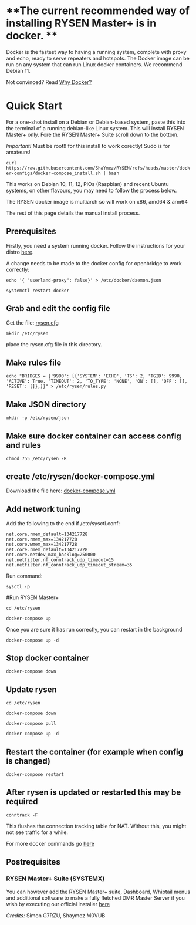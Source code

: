 # \*\*The current recommended way of installing RYSEN Master+ is in docker. \*\*

Docker is the fastest way to having a running system, complete with proxy and echo, ready to serve repeaters and hotspots. The Docker image can be run on any system that can run Linux docker containers. We recommend Debian 11.

Not convinced? Read [Why Docker?](https://github.com/ShaYmez/RYSEN/blob/master/doc/why-docker.md)

# Quick Start

For a one-shot install on a Debian or Debian-based system, paste this into the terminal of a running debian-like Linux system. This will install RYSEN Master+ only. Fore the RYSEN Master+ Suite scroll down to the bottom.

*Important!*
Must be root!! for this install to work corectly! Sudo is for amateurs!

`curl https://raw.githubusercontent.com/ShaYmez/RYSEN/refs/heads/master/docker-configs/docker-compose_install.sh | bash`

This works on Debian 10, 11, 12, PiOs (Raspbian) and recent Ubuntu systems, on other flavours, you may need to follow the process below.

The RYSEN docker image is multiarch so will work on x86, amd64 & arm64

The rest of this page details the manual install process.

## Prerequisites

Firstly, you need a system running docker. Follow the instructions for your distro [here](https://docker-docs.netlify.app/install/#server).

A change needs to be made to the docker config for openbridge to work correctly:

`echo '{ "userland-proxy": false}' > /etc/docker/daemon.json`

`systemctl restart docker`

## Grab and edit the config file

Get the file: [rysen.cfg](https://github.com/shaymez/RYSEN/-/blob/master/docker-configs/config/rysen.cfg)

`mkdir /etc/rysen`

place the rysen.cfg file in this directory.

## Make rules file

`echo "BRIDGES = {'9990': [{'SYSTEM': 'ECHO', 'TS': 2, 'TGID': 9990, 'ACTIVE': True, 'TIMEOUT': 2, 'TO_TYPE': 'NONE', 'ON': [], 'OFF': [], 'RESET': []},]}" > /etc/rysen/rules.py`

## Make JSON directory

`mkdir -p /etc/rysen/json`

## Make sure docker container can access config and rules ##

`chmod 755 /etc/rysen -R`

## create /etc/rysen/docker-compose.yml

Download the file here: [docker-compose.yml](https://github.com/shaymez/RYSEN/-/raw/master/docker-configs/scipts/docker-compose.yml)

## Add network tuning

Add the following to the end if /etc/sysctl.conf:

```
net.core.rmem_default=134217728
net.core.rmem_max=134217728
net.core.wmem_max=134217728                       
net.core.rmem_default=134217728
net.core.netdev_max_backlog=250000
net.netfilter.nf_conntrack_udp_timeout=15
net.netfilter.nf_conntrack_udp_timeout_stream=35
```

Run command:

`sysctl -p`

\#Run RYSEN Master+

`cd /etc/rysen`

`docker-compose up`

Once you are sure it has run correctly, you can restart in the background

`docker-compose up -d`

## Stop docker container 

`docker-compose down`

## Update rysen 

`cd /etc/rysen`

`docker-compose down`

`docker-compose pull`

`docker-compose up -d`

## Restart the container (for example when config is changed)

`docker-compose restart`

## After rysen is updated or restarted this may be required

`conntrack -F`

This flushes the connection tracking table for NAT. Without this, you might not see traffic for a while.

For more docker commands go [here](Docker%20Commands%20Cheat%20Sheet)

## Postrequisites

### RYSEN Master+ Suite (SYSTEMX)
You can however add the RYSEN Master+ suite, Dashboard, Whiptail menus and additional software to make a fully fletched DMR Master Server if you wish by executing our official installer [here](https://github.com/shaymez/RYSEN-Installer)

*Credits:*
Simon G7RZU,
Shaymez M0VUB
